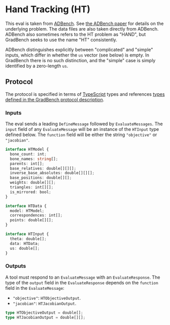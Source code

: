 # Hand Tracking (HT)

This eval is taken from
[ADBench](https://github.com/microsoft/ADBench). See [the ADBench
paper](https://arxiv.org/abs/1807.10129) for details on the underlying
problem. The data files are also taken directly from ADBench. ADBench
also sometimes refers to the HT problem as "HAND", but GradBench seeks
to use the name "HT" consistently.

ADBench distinguishes explicitly between "complicated" and "simple"
inputs, which differ in whether the `us` vector (see below) is empty.
In GradBench there is no such distinction, and the "simple" case is
simply identified by a zero-length `us`.

## Protocol

The protocol is specified in terms of [TypeScript][] types and
references [types defined in the GradBench protocol
description](https://github.com/gradbench/gradbench?tab=readme-ov-file#types).

### Inputs

The eval sends a leading `DefineMessage` followed by
`EvaluateMessages`. The `input` field of any `EvaluateMessage` will be
an instance of the `HTInput` type defined below. The `function` field
will be either the string `"objective"` or `"jacobian"`.


```typescript
interface HTModel {
  bone_count: int;
  bone_names: string[];
  parents: int[];
  base_relatives: double[][][];
  inverse_base_absolutes: double[][][];
  base_positions: double[][];
  weights: double[][];
  triangles: int[][];
  is_mirrored: bool;
}

interface HTData {
  model: HTModel;
  correspondences: int[];
  points: double[][];
}

interface HTInput {
  theta: double[];
  data: HTData;
  us: double[];
}
```

### Outputs

A tool must respond to an `EvaluateMessage` with an
`EvaluateResponse`. The type of the `output` field in the
`EvaluateResponse` depends on the `function` field in the
`EvaluateMessage`:

* `"objective"`: `HTObjectiveOutput`.
* `"jacobian"`: `HTJacobianOutput`.

```typescript
type HTObjectiveOutput = double[];
type HTJacobianOutput = double[][];
```

[typescript]: https://www.typescriptlang.org/
